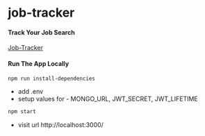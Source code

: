 # job-tracker

#### Track Your Job Search

[Job-Tracker](https://job-tracker-deploy.herokuapp.com/)

#### Run The App Locally

```sh
npm run install-dependencies
```

- add .env
- setup values for - MONGO_URL, JWT_SECRET, JWT_LIFETIME

```sh
npm start
```

- visit url http://localhost:3000/
